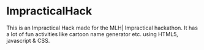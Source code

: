 # ImpracticalHack

This is an Impractical Hack made for the MLH| Impractical hackathon.
It has a lot of fun activities like cartoon name generator etc. using HTML5, javascript & CSS.
